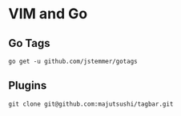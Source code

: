 VIM and Go
==========

Go Tags
-------

```
go get -u github.com/jstemmer/gotags
```

Plugins
-------

```
git clone git@github.com:majutsushi/tagbar.git
```
